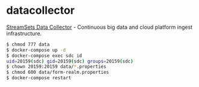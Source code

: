 datacollector
=============

[StreamSets Data Collector][1] - Continuous big data and cloud platform ingest infrastructure.


```bash
$ chmod 777 data
$ docker-compose up -d
$ docker-compose exec sdc id
uid=20159(sdc) gid=20159(sdc) groups=20159(sdc)
$ chown 20159:20159 data/*.properties
$ chmod 600 data/form-realm.properties
$ docker-compose restart
```

[1]: https://streamsets.com

